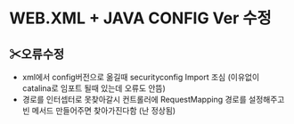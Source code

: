 # WEB.XML + JAVA CONFIG Ver 수정
✂오류수정
---
* xml에서 config버전으로 옮길때 securityconfig Import 조심 (이유없이 catalina로 임포트 될때 있는데 오류도 안뜸)
* 경로를 인터셉터로 못찾아갈시 컨트롤러에 RequestMapping 경로를 설정해주고 빈 메서드 만들어주면 찾아가진다함 (난 정상됨)
